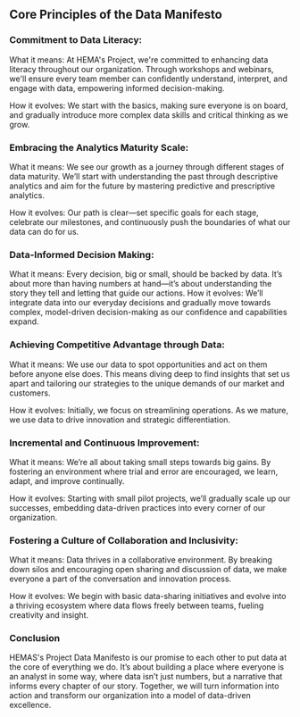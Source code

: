 ## Core Principles of the Data Manifesto
### Commitment to Data Literacy:
What it means: At HEMA's Project, we're committed to enhancing data literacy throughout our organization. Through workshops and webinars, we'll ensure every team member can confidently understand, interpret, and engage with data, empowering informed decision-making.

How it evolves: We start with the basics, making sure everyone is on board, and gradually introduce more complex data skills and critical thinking as we grow.
### Embracing the Analytics Maturity Scale:
What it means: We see our growth as a journey through different stages of data maturity. We’ll start with understanding the past through descriptive analytics and aim for the future by mastering predictive and prescriptive analytics.

How it evolves: Our path is clear—set specific goals for each stage, celebrate our milestones, and continuously push the boundaries of what our data can do for us.
### Data-Informed Decision Making:
What it means: Every decision, big or small, should be backed by data. It’s about more than having numbers at hand—it’s about understanding the story they tell and letting that guide our actions.
How it evolves: We’ll integrate data into our everyday decisions and gradually move towards complex, model-driven decision-making as our confidence and capabilities expand.
### Achieving Competitive Advantage through Data:
What it means: We use our data to spot opportunities and act on them before anyone else does. This means diving deep to find insights that set us apart and tailoring our strategies to the unique demands of our market and customers.

How it evolves: Initially, we focus on streamlining operations. As we mature, we use data to drive innovation and strategic differentiation.
### Incremental and Continuous Improvement:
What it means: We’re all about taking small steps towards big gains. By fostering an environment where trial and error are encouraged, we learn, adapt, and improve continually.

How it evolves: Starting with small pilot projects, we’ll gradually scale up our successes, embedding data-driven practices into every corner of our organization.
### Fostering a Culture of Collaboration and Inclusivity:
What it means: Data thrives in a collaborative environment. By breaking down silos and encouraging open sharing and discussion of data, we make everyone a part of the conversation and innovation process.

How it evolves: We begin with basic data-sharing initiatives and evolve into a thriving ecosystem where data flows freely between teams, fueling creativity and insight.
### Conclusion
HEMAS's Project Data Manifesto is our promise to each other to put data at the core of everything we do. It’s about building a place where everyone is an analyst in some way, where data isn’t just numbers, but a narrative that informs every chapter of our story. Together, we will turn information into action and transform our organization into a model of data-driven excellence.
